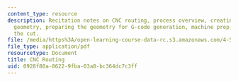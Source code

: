 ```yaml
---
content_type: resource
description: Recitation notes on CNC routing, process overview, creating the cutting
  geometry, preparing the geometry for G-code generation, machine prep, and making
  the cut.
file: /media/https%3A/open-learning-course-data-rc.s3.amazonaws.com/4-500-introduction-to-design-computing-fall-2008/0928f80a86229fba03a8bc364dc7c3ff_rec8.pdf
file_type: application/pdf
resourcetype: Document
title: CNC Routing
uid: 0928f80a-8622-9fba-03a8-bc364dc7c3ff
---
```

